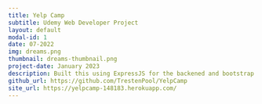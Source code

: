 ```yaml
---
title: Yelp Camp
subtitle: Udemy Web Developer Project
layout: default
modal-id: 1
date: 07-2022
img: dreams.png
thumbnail: dreams-thumbnail.png
project-date: January 2023
description: Built this using ExpressJS for the backened and bootstrap 5 for the frontend UI
github_url: https://github.com/TrestenPool/YelpCamp
site_url: https://yelpcamp-148183.herokuapp.com/
---
```

